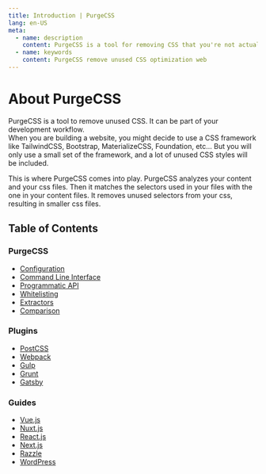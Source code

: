 ```yaml
---
title: Introduction | PurgeCSS
lang: en-US
meta:
  - name: description
    content: PurgeCSS is a tool for removing CSS that you're not actually using in your project. It can be used as part of your development workflow. PurgeCSS comes with a JavaScript API, a CLI, and plugins for popular build tools.
  - name: keywords
    content: PurgeCSS remove unused CSS optimization web
---
```


# About PurgeCSS

PurgeCSS is a tool to remove unused CSS. It can be part of your development workflow.  
When you are building a website, you might decide to use a CSS framework like TailwindCSS, Bootstrap, MaterializeCSS, Foundation, etc... But you will only use a small set of the framework, and a lot of unused CSS styles will be included.

This is where PurgeCSS comes into play. PurgeCSS analyzes your content and your css files. Then it matches the selectors used in your files with the one in your content files. It removes unused selectors from your css, resulting in smaller css files.

## Table of Contents

### PurgeCSS

- [Configuration](configuration.md)
- [Command Line Interface](CLI.md)
- [Programmatic API](api.md)
- [Whitelisting](whitelisting.md)
- [Extractors](extractors.md)
- [Comparison](comparison.md)

### Plugins

- [PostCSS](plugins/postcss.md)
- [Webpack](plugins/webpack.md)
- [Gulp](plugins/gulp.md)
- [Grunt](plugins/grunt.md)
- [Gatsby](plugins/gatsby.md)

### Guides

- [Vue.js](guides/vue.md)
- [Nuxt.js](guides/nuxt.md)
- [React.js](guides/react.md)
- [Next.js](guides/next.md)
- [Razzle](guides/razzle.md)
- [WordPress](guides/wordpress.md)
